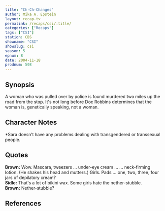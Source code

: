 ```yaml
---
title: "Ch-Ch-Changes"
author: Mika A. Epstein
layout: recap-tv
permalink: /recaps/csi/:title/
categories: ["Recaps"]
tags: ["CSI"]
station: CBS
showname: "CSI"
showslug: csi
season: 5  
epnum: 8
date: 2004-11-18
prodnum: 508 
---
```


## Synopsis

A woman who was pulled over by police is found murdered two miles up the road from the stop. It's not long before Doc Robbins determines that the woman is, genetically speaking, not a woman.

## Character Notes

*Sara doesn't have any problems dealing with transgendered or transsexual people.

## Quotes

**Brown:** Wow. Mascara, tweezers ... under-eye cream ... ... neck-firming lotion. (He shakes his head and mutters.) Girls. Pads ... one, two, three, four jars of depilatory cream?  
**Sidle:** That's a lot of bikini wax. Some girls hate the nether-stubble.  
**Brown:** Nether-stubble?

## References

<references/>